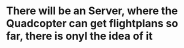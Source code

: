 # There will be an Server, where the Quadcopter can get flightplans so far, there is onyl the idea of it
